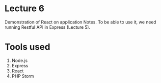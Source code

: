 # Lecture 6
Demonstration of React on application Notes. To be able to use it, we need running Restful API in Express (Lecture 5). 

# Tools used
1. Node.js
2. Express
3. React   
4. PHP Storm
